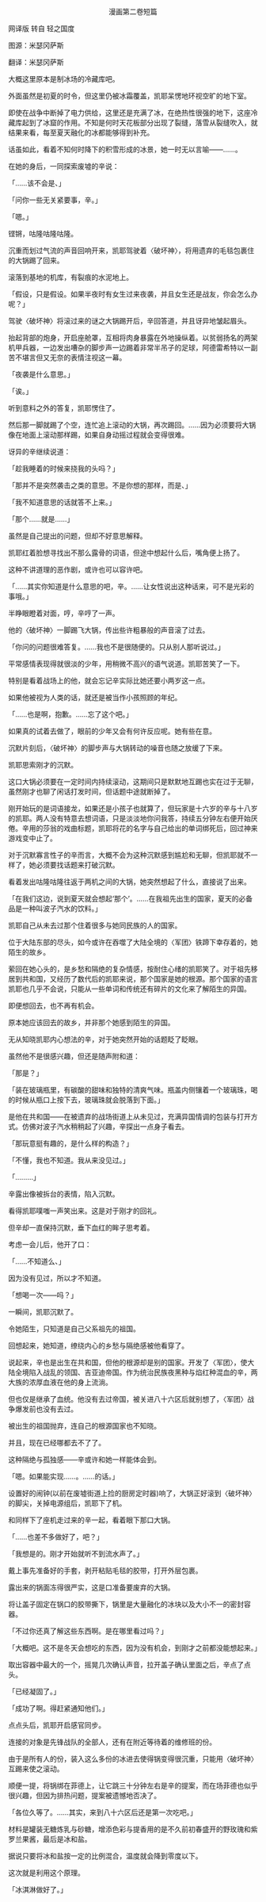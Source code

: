 <p align="center">漫画第二卷短篇</p>

网译版 转自 轻之国度

图源：米瑟冈萨斯

翻译：米瑟冈萨斯

大概这里原本是制冰场的冷藏库吧。

外面虽然是初夏的时令，但这里仍被冰霜覆盖，凯耶呆愣地环视空旷的地下室。

即使在战争中断掉了电力供给，这里还是充满了冰，在绝热性很强的地下，这座冷藏库起到了冰窟的作用。不知是何时天花板部分出现了裂缝，落雪从裂缝吹入，就结果来看，每至夏天融化的冰都能够得到补充。

话虽如此，看着不知何时降下的积雪形成的冰景，她一时无以言喻——……。

在她的身后，一同探索废墟的辛说：

「……该不会是、」

「问你一些无关紧要事，辛。」

「嗯。」

铿锵，咕隆咕隆咕隆。

沉重而划过气流的声音回响开来，凯耶驾驶着〈破坏神〉，将用遗弃的毛毯包裹住的大锅踢了回来。

滚落到基地的机库，有裂痕的水泥地上。

「假设，只是假设。如果半夜时有女生过来夜袭，并且女生还是战友，你会怎么办呢？」

驾驶〈破坏神〉将滚过来的谜之大锅踢开后，辛回答道，并且讶异地皱起眉头。

抬起背部的炮身，开启座舱罩，互相将肉身暴露在外地操纵着。以贫弱扬名的两架机甲兵器，一边发出嘈杂的脚步声一边踢着非常半吊子的足球，阿德雷希特以一副苦不堪言但又无奈的表情注视这一幕。

「夜袭是什么意思。」

「诶。」

听到意料之外的答复，凯耶愣住了。

然后那一脚就踢了个空，连忙追上滚动的大锅，再次踢回。……因为必须要将大锅像在地面上滚动那样踢，如果自身动摇过程就会变得很难。

讶异的辛继续说道：

「趁我睡着的时候来挠我的头吗？」

「那并不是突然袭击之类的意思。不是你想的那样，而是、」

「我不知道意思的话就答不上来。」

「那个……就是……」

虽然是自己提出的问题，但却不好意思解释。

凯耶红着脸想寻找出不那么露骨的词语，但途中想起什么后，嘴角便上扬了。

这种不讲道理的恶作剧，或许也可以容许吧。

「……其实你知道是什么意思的吧，辛。……让女性说出这种话来，可不是光彩的事哦。」

半睁眼瞪着对面，哼，辛哼了一声。

他的〈破坏神〉一脚踢飞大锅，传出些许粗暴般的声音滚了过去。

「你问的问题很难答复。……我也不是很随便的。只从别人那听说过。」

平常感情表现得就很淡的少年，用稍微不高兴的语气说道。凯耶苦笑了一下。

特别是看着战场上的他，就会忘记辛实际比她还要小两岁这一点。

如果他被视为人类的话，就还是被当作小孩照顾的年纪。

「……也是啊，抱歉。……忘了这个吧。」

如果真的试着去做了，眼前的少年又会有何许反应呢。她有些在意。

沉默片刻后，〈破坏神〉的脚步声与大锅转动的噪音也随之放缓了下来。

凯耶思索刚才的沉默。

这口大锅必须要在一定时间内持续滚动，这期间只是默默地互踢也实在过于无聊，虽然刚才也聊了闲话打发时间，但话题中途就断掉了。

刚开始玩的是词语接龙，如果还是小孩子也就算了，但玩家是十六岁的辛与十八岁的凯耶。两人没有特意去想词语，只是淡淡地你问我答，持续五分钟左右便开始厌倦。辛用的莎翁的戏曲标题，凯耶将花的名字与自己给出的单词绑死后，回过神来游戏变中止了。

对于沉默寡言性子的辛而言，大概不会为这种沉默感到尴尬和无聊，但凯耶就不一样了，她必须要找话题来打破沉默。

看着发出咕隆咕隆往返于两机之间的大锅，她突然想起了什么，直接说了出来。

「在我们这边，说到夏天就会想起‘那个’。……在我祖先出生的国家，夏天的必备品是一种叫波子汽水的饮料。」

凯耶自己从未去过那个住着很多与她同民族的人的国家。

位于大陆东部的尽头，如今或许在吞噬了大陆全境的〈军团〉铁蹄下幸存着的，她陌生的故乡。

萦回在她心头的，是乡愁和隔绝的复杂情感，按耐住心绪的凯耶笑了。对于祖先移居到共和国，又经历了数代后的凯耶来说，那个国家是她的根源。那个国家的语言凯耶也几乎不会说，只能从一些单词和传统还有碎片的文化来了解陌生的异国。

即便想回去，也不再有机会。

原本她应该回去的故乡，并非那个她感到陌生的异国。

无从知晓凯耶内心想法的辛，对于她突然开始的话题眨了眨眼。

虽然他不是很感兴趣，但还是随声附和道：

「那是？」

「装在玻璃瓶里，有碳酸的甜味和独特的清爽气味。瓶盖内侧镶着一个玻璃珠，喝的时候从瓶口上按下去，玻璃珠就会脱落到下面。」

是他在共和国——在被遗弃的战场街道上从未见过，充满异国情调的包装与打开方式。仿佛对波子汽水稍稍起了兴趣，辛探出一点身子看去。

「那玩意挺有趣的，是什么样的构造？」

「不懂，我也不知道。我从来没见过。」

「………」

辛露出像被拆台的表情，陷入沉默。

看得凯耶噗嗤一声笑出来。这是对于刚才的回礼。

但辛却一直保持沉默，垂下血红的眸子思考着。

考虑一会儿后，他开了口：

「……不知道么、」

因为没有见过，所以才不知道。

「想喝一次——吗？」

一瞬间，凯耶沉默了。

令她陌生，只知道是自己父系祖先的祖国。

回想起来，她知道，缭绕内心的乡愁与隔绝感被他看穿了。

说起来，辛也是出生在共和国，但他的根源却是别的国家。开发了〈军团〉，使大陆全境陷入战乱的领国、吉亚迪帝国。作为统治民族夜黑种与焰红种混血的辛，两大族的浓厚血液在他的身上流淌。

但也仅是继承了血统。他没有去过帝国，被关进八十六区后就别想了，〈军团〉战争爆发前也没有去过。

被出生的祖国抛弃，连自己的根源国家也不知晓。

并且，现在已经哪都去不了了。

这种隔绝与孤独感——辛或许和她一样能体会到。

「嗯。如果能实现……。……的话。」

设置好的闹钟(以前在废墟街道上捡的厨房定时器)响了，大锅正好滚到〈破坏神〉的脚尖，关掉电源组后，凯耶下了机。

和同样下了座机走过来的辛一起，看着眼下那口大锅。

「……也差不多做好了，吧？」

「我想是的。刚才开始就听不到流水声了。」

戴上事先准备好的手套，剥开粘贴毛毯的胶带，打开外层包裹。

露出来的锅面冻得很严实，这是口准备要废弃的大锅。

将让盖子固定在锅口的胶带撕下，锅里是大量融化的冰块以及大小不一的密封容器。

「不过你还真了解这些东西啊。是在哪里看过吗？」

「大概吧。这不是冬天会想吃的东西，因为没有机会，到刚才之前都没能想起来。」

取出容器中最大的一个，摇晃几次确认声音，拉开盖子确认里面之后，辛点了点头。

「已经凝固了。」

「成功了啊。得赶紧通知他们。」

点点头后，凯耶开启感官同步。

连接的对象是先锋战队的全部人，还有在附近等待着的维修班的份。

由于是所有人的份，装入这么多份的冰进去使得锅变得很沉重，只能用〈破坏神〉互踢来使之滚动。

顺便一提，将锅绑在菲德上，让它跳三十分钟左右是辛的提案，而在场菲德也似乎很兴趣，但因为排热问题，提案被遗憾地否决了。

「各位久等了。……其实，来到八十六区后还是第一次吃吧。」

材料是罐装无糖炼乳与砂糖，增添色彩与提香用的是不久前初春盛开的野玫瑰和紫罗兰果酱，最后是冰和盐。

据说只要将冰和盐按一定的比例混合，温度就会降到零度以下。

这次就是利用这个原理。

「冰淇淋做好了。」

